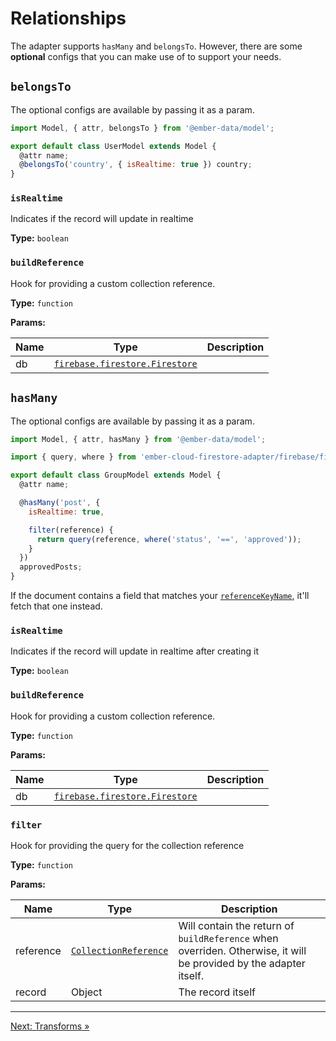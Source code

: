 # Relationships

The adapter supports `hasMany` and `belongsTo`. However, there are some **optional** configs that you can make use of to support your needs.

## `belongsTo`

The optional configs are available by passing it as a param.

```javascript
import Model, { attr, belongsTo } from '@ember-data/model';

export default class UserModel extends Model {
  @attr name;
  @belongsTo('country', { isRealtime: true }) country;
}
```

### `isRealtime`

Indicates if the record will update in realtime

**Type:** `boolean`

### `buildReference`

Hook for providing a custom collection reference.

**Type:** `function`

**Params:**

| Name   | Type                                                                                                         | Description       |
| -------| ------------------------------------------------------------------------------------------------------------ | ----------------- |
| db     | [`firebase.firestore.Firestore`](https://firebase.google.com/docs/reference/js/firebase.firestore.Firestore) |                   |

## `hasMany`

The optional configs are available by passing it as a param.

```javascript
import Model, { attr, hasMany } from '@ember-data/model';

import { query, where } from 'ember-cloud-firestore-adapter/firebase/firestore';

export default class GroupModel extends Model {
  @attr name;

  @hasMany('post', {
    isRealtime: true,

    filter(reference) {
      return query(reference, where('status', '==', 'approved'));
    }
  })
  approvedPosts;
}
```

If the document contains a field that matches your [`referenceKeyName`](getting-started#adapter-settings), it'll fetch that one instead.

### `isRealtime`

Indicates if the record will update in realtime after creating it

**Type:** `boolean`

### `buildReference`

Hook for providing a custom collection reference.

**Type:** `function`

**Params:**

| Name   | Type                                                                                                         | Description       |
| -------| ------------------------------------------------------------------------------------------------------------ | ----------------- |
| db     | [`firebase.firestore.Firestore`](https://firebase.google.com/docs/reference/js/firebase.firestore.Firestore) |                   |

### `filter`

Hook for providing the query for the collection reference

**Type:** `function`

**Params:**

| Name      | Type                                                                                                                             | Description                                                                                                     |
| --------- | -------------------------------------------------------------------------------------------------------------------------------- | --------------------------------------------------------------------------------------------------------------- |
| reference | [`CollectionReference`](https://firebase.google.com/docs/reference/js/firestore_.collectionreference) | Will contain the return of `buildReference` when overriden. Otherwise, it will be provided by the adapter itself. |
| record    | Object                                                                                                                           | The record itself                                                                                               |

---

[Next: Transforms »](transforms.md)

